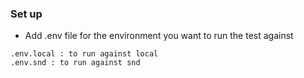 ### Set up

* Add .env file for the environment you want to run the test against
````
.env.local : to run against local
.env.snd : to run against snd
````

